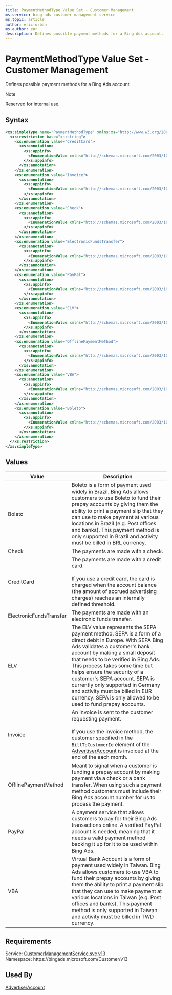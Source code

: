 ```yaml
---
title: PaymentMethodType Value Set - Customer Management
ms.service: bing-ads-customer-management-service
ms.topic: article
author: eric-urban
ms.author: eur
description: Defines possible payment methods for a Bing Ads account.
---
```

# PaymentMethodType Value Set - Customer Management
Defines possible payment methods for a Bing Ads account.

> [!NOTE]
> Reserved for internal use.

## Syntax
```xml
<xs:simpleType name="PaymentMethodType" xmlns:xs="http://www.w3.org/2001/XMLSchema">
  <xs:restriction base="xs:string">
    <xs:enumeration value="CreditCard">
      <xs:annotation>
        <xs:appinfo>
          <EnumerationValue xmlns="http://schemas.microsoft.com/2003/10/Serialization/">1</EnumerationValue>
        </xs:appinfo>
      </xs:annotation>
    </xs:enumeration>
    <xs:enumeration value="Invoice">
      <xs:annotation>
        <xs:appinfo>
          <EnumerationValue xmlns="http://schemas.microsoft.com/2003/10/Serialization/">2</EnumerationValue>
        </xs:appinfo>
      </xs:annotation>
    </xs:enumeration>
    <xs:enumeration value="Check">
      <xs:annotation>
        <xs:appinfo>
          <EnumerationValue xmlns="http://schemas.microsoft.com/2003/10/Serialization/">3</EnumerationValue>
        </xs:appinfo>
      </xs:annotation>
    </xs:enumeration>
    <xs:enumeration value="ElectronicFundsTransfer">
      <xs:annotation>
        <xs:appinfo>
          <EnumerationValue xmlns="http://schemas.microsoft.com/2003/10/Serialization/">4</EnumerationValue>
        </xs:appinfo>
      </xs:annotation>
    </xs:enumeration>
    <xs:enumeration value="PayPal">
      <xs:annotation>
        <xs:appinfo>
          <EnumerationValue xmlns="http://schemas.microsoft.com/2003/10/Serialization/">5</EnumerationValue>
        </xs:appinfo>
      </xs:annotation>
    </xs:enumeration>
    <xs:enumeration value="ELV">
      <xs:annotation>
        <xs:appinfo>
          <EnumerationValue xmlns="http://schemas.microsoft.com/2003/10/Serialization/">6</EnumerationValue>
        </xs:appinfo>
      </xs:annotation>
    </xs:enumeration>
    <xs:enumeration value="OfflinePaymentMethod">
      <xs:annotation>
        <xs:appinfo>
          <EnumerationValue xmlns="http://schemas.microsoft.com/2003/10/Serialization/">7</EnumerationValue>
        </xs:appinfo>
      </xs:annotation>
    </xs:enumeration>
    <xs:enumeration value="VBA">
      <xs:annotation>
        <xs:appinfo>
          <EnumerationValue xmlns="http://schemas.microsoft.com/2003/10/Serialization/">8</EnumerationValue>
        </xs:appinfo>
      </xs:annotation>
    </xs:enumeration>
    <xs:enumeration value="Boleto">
      <xs:annotation>
        <xs:appinfo>
          <EnumerationValue xmlns="http://schemas.microsoft.com/2003/10/Serialization/">9</EnumerationValue>
        </xs:appinfo>
      </xs:annotation>
    </xs:enumeration>
  </xs:restriction>
</xs:simpleType>
```

## <a name="values"></a>Values

|Value|Description|
|-----------|---------------|
|<a name="boleto"></a>Boleto|Boleto is a form of payment used widely in Brazil. Bing Ads allows customers to use Boleto to fund their prepay accounts by giving them the ability to print a payment slip that they can use to make payment at various locations in Brazil (e.g. Post offices and banks). This payment method is only supported in Brazil and activity must be billed in BRL currency.|
|<a name="check"></a>Check|The payments are made with a check.|
|<a name="creditcard"></a>CreditCard|The payments are made with a credit card.<br/><br/>If you use a credit card, the card is charged when the account balance (the amount of accrued advertising charges) reaches an internally defined threshold.|
|<a name="electronicfundstransfer"></a>ElectronicFundsTransfer|The payments are made with an electronic funds transfer.|
|<a name="elv"></a>ELV|The ELV value represents the SEPA payment method. SEPA is a form of a direct debit in Europe. With SEPA Bing Ads validates a customer's bank account by making a small deposit that needs to be verified in Bing Ads. This process takes some time but helps ensure the security of a customer's SEPA account. SEPA is currently only supported in Germany and activity must be billed in EUR currency. SEPA is only allowed to be used to fund prepay accounts.|
|<a name="invoice"></a>Invoice|An invoice is sent to the customer requesting payment.<br/><br/>If you use the invoice method, the customer specified in the `BillToCustomerId` element of the [AdvertiserAccount](advertiseraccount.md) is invoiced at the end of the each month.|
|<a name="offlinepaymentmethod"></a>OfflinePaymentMethod|Meant to signal when a customer is funding a prepay account by making payment via a check or a bank transfer. When using such a payment method customers must include their Bing Ads account number for us to process the payment.|
|<a name="paypal"></a>PayPal|A payment service that allows customers to pay for their Bing Ads transactions online. A verified PayPal account is needed, meaning that it needs a valid payment method backing it up for it to be used within Bing Ads.|
|<a name="vba"></a>VBA|Virtual Bank Account is a form of payment used widely in Taiwan. Bing Ads allows customers to use VBA to fund their prepay accounts by giving them the ability to print a payment slip that they can use to make payment at various locations in Taiwan (e.g. Post offices and banks). This payment method is only supported in Taiwan and activity must be billed in TWD currency.|

## Requirements
Service: [CustomerManagementService.svc v13](https://clientcenter.api.bingads.microsoft.com/Api/CustomerManagement/v13/CustomerManagementService.svc)  
Namespace: https\://bingads.microsoft.com/Customer/v13  

## Used By
[AdvertiserAccount](advertiseraccount.md)  

